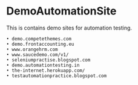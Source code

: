 # DemoAutomationSite
This is contains demo sites for automation testing.


    • demo.competethemes.com
    • demo.frontaccounting.eu
    • www.orangehrm.com
    • www.saucedemo.com/v1/
    • seleniumpractise.blogspot.com
    • demo.automationtesting.in
    • the-internet.herokuapp.com/
    • testautomationpractice.blogspot.com
    
